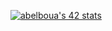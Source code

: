 [![abelboua's 42 stats](https://badge.mediaplus.ma/binary/abelboua)](https://github.com/oakoudad/badge42)

